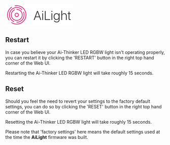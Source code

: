 ![AiLight](images/ailight_logo.png)

## Restart
In case you believe your Ai-Thinker LED RGBW light isn't operating properly, you can restart it by clicking the 'RESTART' button in the right top hand corner of the Web UI.

Restarting the Ai-Thinker LED RGBW light will take roughly 15 seconds.

## Reset
Should you feel the need to revert your settings to the factory default settings, you can do so by clicking the 'RESET' button in the right top hand corner of the Web UI.

Resetting the Ai-Thinker LED RGBW light will take roughly 15 seconds.

Please note that 'factory settings' here means the default settings used at the time the **AiLight** firmware was built.
